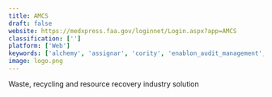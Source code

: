 ```yaml
---
title: AMCS
draft: false 
website: https://medxpress.faa.gov/loginnet/Login.aspx?app=AMCS
classification: ['']
platform: ['Web']
keywords: ['alchemy', 'assignar', 'cority', 'enablon_audit_management', 'enterprise_enabler', 'fieldaware', 'gensuite', 'industrysafe', 'integritynext', 'integrum', 'intelex', 'intellect', 'logicgate', 'mastercontrol', 'procipient', 'quentic', 'safesite', 'cietrade', 'iauditor']
image: logo.png
---
```

Waste, recycling and resource recovery industry solution